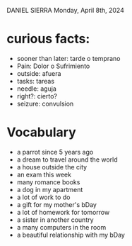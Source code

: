 DANIEL SIERRA
Monday, April 8th, 2024

# curious facts:
- sooner than later: tarde o temprano
- Pain: Dolor o Sufrimiento
- outside: afuera
- tasks: tareas
- needle: aguja
- right?: cierto?
- seizure: convulsion

# Vocabulary
- a parrot since 5 years ago
- a dream to travel around the world
- a house outside the city
- an exam this week
- many romance books
- a dog in my apartment
- a lot of work to do
- a gift for my mother's bDay
- a lot of homework for tomorrow
- a sister in another country
- a many computers in the room
- a beautiful relationship with my bDay